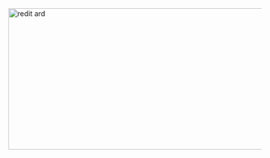 <img width="602" height="282" alt="redit ard" src="https://github.com/user-attachments/assets/9a3e5d17-0700-4ca2-94d9-5d35ddfd7028" />
